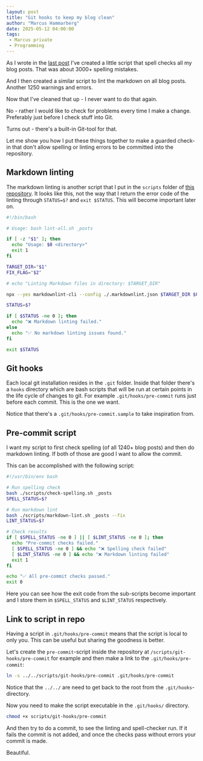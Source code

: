```yaml
---
layout: post
title: "Git hooks to keep my blog clean"
author: "Marcus Hammarberg"
date: 2025-05-12 04:00:00
tags:
 - Marcus private
 - Programming
---
```


As I wrote in the [last post](https://www.marcusoft.net/2025/04/spell-checker-in-folders.html) I've created a little script that spell checks all my blog posts. That was about 3000+ spelling mistakes.

And I then created a similar script to lint the markdown on all blog posts. Another 1250 warnings and errors.

Now that I've cleaned that up - I never want to do that again.

No - rather I would like to check for problems every time I make a change. Preferably just before I check stuff into Git.

Turns out - there's a built-in Git-tool for that.

Let me show you how I put these things together to make a guarded check-in that don't allow spelling or linting errors to be committed into the repository.

<!-- excerpt-end -->

## Markdown linting

The markdown linting is another script that I put in the `scripts` folder of [this repository](https://github.com/marcusoftnet/marcusoftnet.github.io). It looks like this, not the way that I return the error code of the linting through `STATUS=$?` and `exit $STATUS`. This will become important later on.

```bash
#!/bin/bash

# Usage: bash lint-all.sh _posts

if [ -z "$1" ]; then
  echo "Usage: $0 <directory>"
  exit 1
fi

TARGET_DIR="$1"
FIX_FLAG="$2"

# echo "Linting Markdown files in directory: $TARGET_DIR"

npx --yes markdownlint-cli --config ./.markdownlint.json $TARGET_DIR $FIX_FLAG

STATUS=$?

if [ $STATUS -ne 0 ]; then
  echo "❌ Markdown linting failed."
else
  echo "✅ No markdown linting issues found."
fi

exit $STATUS
```

## Git hooks

Each local git installation resides in the `.git` folder. Inside that folder there's a `hooks` directory which are bash scripts that will be run at certain points in the life cycle of changes to git. For example `.git/hooks/pre-commit` runs just before each commit. This is the one we want.

Notice that there's a `.git/hooks/pre-commit.sample` to take inspiration from.

## Pre-commit script

I want my script to first check spelling (of all 1240+ blog posts) and then do markdown linting. If both of those are good I want to allow the commit.

This can be accomplished with the following script:

```bash
#!/usr/bin/env bash

# Run spelling check
bash ./scripts/check-spelling.sh _posts
SPELL_STATUS=$?

# Run markdown lint
bash ./scripts/markdown-lint.sh _posts --fix
LINT_STATUS=$?

# Check results
if [ $SPELL_STATUS -ne 0 ] || [ $LINT_STATUS -ne 0 ]; then
  echo "Pre-commit checks failed."
  [ $SPELL_STATUS -ne 0 ] && echo "❌ Spelling check failed"
  [ $LINT_STATUS -ne 0 ] && echo "❌ Markdown linting failed"
  exit 1
fi

echo "✅ All pre-commit checks passed."
exit 0

```

Here you can see how the exit code from the sub-scripts become important and I store them in `$SPELL_STATUS` and `$LINT_STATUS` respectively.

## Link to script in repo

Having a script in `.git/hooks/pre-commit` means that the script is local to only you. This can be useful but sharing the goodness is better.

Let's create the `pre-commit`-script inside the repository at `/scripts/git-hooks/pre-commit` for example and then make a link to the `.git/hooks/pre-commit`:

```bash
ln -s ../../scripts/git-hooks/pre-commit .git/hooks/pre-commit
```

Notice that the `../../` are need to get back to the root from the `.git/hooks`-directory.

Now you need to make the script executable in the `.git/hooks/` directory.

```bash
chmod +x scripts/git-hooks/pre-commit
```

And then try to do a commit, to see the linting and spell-checker run. If it fails the commit is not added, and once the checks pass without errors your commit is made.

Beautiful.
